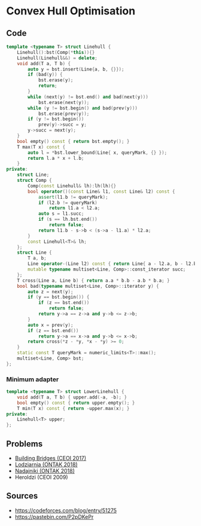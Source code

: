 # Convex Hull Optimisation

## Code

```cpp
template <typename T> struct Linehull {
	Linehull():bst(Comp(*this)){}
	Linehull(Linehull&&) = delete;
	void add(T a, T b) {
		auto y = bst.insert(Line{a, b, {}});
		if (bad(y)) {
			bst.erase(y);
			return;
		}
		while (next(y) != bst.end() and bad(next(y)))
			bst.erase(next(y));
		while (y != bst.begin() and bad(prev(y)))
			bst.erase(prev(y));
		if (y != bst.begin())
			prev(y)->succ = y;
		y->succ = next(y);
	}
	bool empty() const { return bst.empty(); }
	T max(T x) const {
		auto l = *bst.lower_bound(Line{ x, queryMark, {} });
		return l.a * x + l.b;
	}
private:
	struct Line;
	struct Comp {
		Comp(const Linehull& lh):lh(lh){}
		bool operator()(const Line& l1, const Line& l2) const {
			assert(l1.b != queryMark);
			if (l2.b != queryMark)
				return l1.a < l2.a;
			auto s = l1.succ;
			if (s == lh.bst.end())
				return false;
			return l1.b - s->b < (s->a - l1.a) * l2.a;
		}
		const Linehull<T>& lh;
	};
	struct Line {
		T a, b;
		Line operator-(Line l2) const { return Line{ a - l2.a, b - l2.b, {} }; }
		mutable typename multiset<Line, Comp>::const_iterator succ;
	};
	T cross(Line a, Line b) { return a.a * b.b - a.b * b.a; }
	bool bad(typename multiset<Line, Comp>::iterator y) {
		auto z = next(y);
		if (y == bst.begin()) {
			if (z == bst.end())
				return false;
			return y->a == z->a and y->b <= z->b;
		}
		auto x = prev(y);
		if (z == bst.end())
			return y->a == x->a and y->b <= x->b;
		return cross(*z - *y, *x - *y) >= 0;
	}
	static const T queryMark = numeric_limits<T>::max();
	multiset<Line, Comp> bst;
};
```

### Minimum adapter

```cpp
template <typename T> struct LowerLinehull {
	void add(T a, T b) { upper.add(-a, -b); }
	bool empty() const { return upper.empty(); }
	T min(T x) const { return -upper.max(x); }
private:
	Linehull<T> upper;
};
```

## Problems

- [Building Bridges (CEOI 2017)](https://ceoi2017.acm.si/files/ceoi2017-statements-day2.zip)
- [Lodziarnia (ONTAK 2018)](https://sio2.mimuw.edu.pl/c/wiekuisty_ontak2018/p/lod/)
- [Nadajniki (ONTAK 2018)](https://sio2.mimuw.edu.pl/c/wiekuisty_ontak2018/p/nad/)
- Heroldzi (CEOI 2009)

## Sources

- https://codeforces.com/blog/entry/51275
- https://pastebin.com/P2pDKePr

